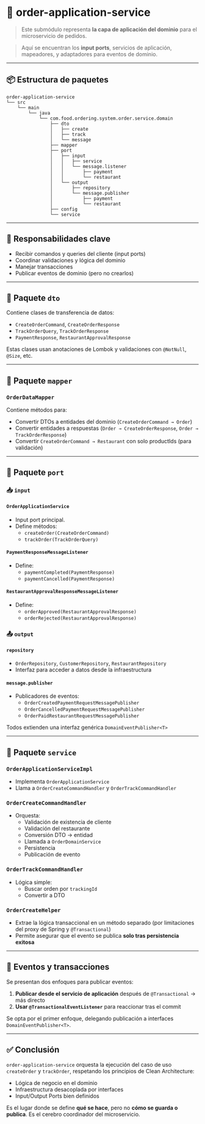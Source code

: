 # 🧩 order-application-service

> Este submódulo representa **la capa de aplicación del dominio** para el microservicio de pedidos.

> Aquí se encuentran los **input ports**, servicios de aplicación, mapeadores, y adaptadores para eventos de dominio.

---

## 📦 Estructura de paquetes

```text
order-application-service
└── src
    └── main
        └── java
            └── com.food.ordering.system.order.service.domain
                ├── dto
                │   ├── create
                │   ├── track
                │   └── message
                ├── mapper
                ├── port
                │   ├── input
                │   │   ├── service
                │   │   └── message.listener
                │   │       ├── payment
                │   │       └── restaurant
                │   └── output
                │       ├── repository
                │       └── message.publisher
                │           ├── payment
                │           └── restaurant
                ├── config
                └── service
```

---

## 🎯 Responsabilidades clave

- Recibir comandos y queries del cliente (input ports)
- Coordinar validaciones y lógica del dominio
- Manejar transacciones
- Publicar eventos de dominio (pero no crearlos)

---

## 🎒 Paquete `dto`

Contiene clases de transferencia de datos:

- `CreateOrderCommand`, `CreateOrderResponse`
- `TrackOrderQuery`, `TrackOrderResponse`
- `PaymentResponse`, `RestaurantApprovalResponse`

Estas clases usan anotaciones de Lombok y validaciones con `@NotNull`, `@Size`, etc.

---

## 🔁 Paquete `mapper`

### `OrderDataMapper`

Contiene métodos para:

- Convertir DTOs a entidades del dominio (`CreateOrderCommand → Order`)
- Convertir entidades a respuestas (`Order → CreateOrderResponse`, `Order → TrackOrderResponse`)
- Convertir `CreateOrderCommand → Restaurant` con solo productIds (para validación)

---

## 🧪 Paquete `port`

### 📥 `input`

#### `OrderApplicationService`

- Input port principal.
- Define métodos:
  - `createOrder(CreateOrderCommand)`
  - `trackOrder(TrackOrderQuery)`

#### `PaymentResponseMessageListener`
- Define:
  - `paymentCompleted(PaymentResponse)`
  - `paymentCancelled(PaymentResponse)`

#### `RestaurantApprovalResponseMessageListener`
- Define:
  - `orderApproved(RestaurantApprovalResponse)`
  - `orderRejected(RestaurantApprovalResponse)`

### 📤 `output`

#### `repository`

- `OrderRepository`, `CustomerRepository`, `RestaurantRepository`
- Interfaz para acceder a datos desde la infraestructura

#### `message.publisher`

- Publicadores de eventos:
  - `OrderCreatedPaymentRequestMessagePublisher`
  - `OrderCancelledPaymentRequestMessagePublisher`
  - `OrderPaidRestaurantRequestMessagePublisher`

Todos extienden una interfaz genérica `DomainEventPublisher<T>`

---

## 🧠 Paquete `service`

### `OrderApplicationServiceImpl`

- Implementa `OrderApplicationService`
- Llama a `OrderCreateCommandHandler` y `OrderTrackCommandHandler`

### `OrderCreateCommandHandler`

- Orquesta:
  - Validación de existencia de cliente
  - Validación del restaurante
  - Conversión DTO → entidad
  - Llamada a `OrderDomainService`
  - Persistencia
  - Publicación de evento

### `OrderTrackCommandHandler`

- Lógica simple:
  - Buscar orden por `trackingId`
  - Convertir a DTO

### `OrderCreateHelper`

- Extrae la lógica transaccional en un método separado (por limitaciones del proxy de Spring y `@Transactional`)
- Permite asegurar que el evento se publica **solo tras persistencia exitosa**

---

## 🧩 Eventos y transacciones

Se presentan dos enfoques para publicar eventos:

1. **Publicar desde el servicio de aplicación** después de `@Transactional` → más directo
2. **Usar `@TransactionalEventListener`** para reaccionar tras el commit

Se opta por el primer enfoque, delegando publicación a interfaces `DomainEventPublisher<T>`.

---

## ✅ Conclusión

`order-application-service` orquesta la ejecución del caso de uso `createOrder` y `trackOrder`, respetando los principios de Clean Architecture:

- Lógica de negocio en el dominio
- Infraestructura desacoplada por interfaces
- Input/Output Ports bien definidos

Es el lugar donde se define **qué se hace**, pero no **cómo se guarda o publica**. Es el cerebro coordinador del microservicio.